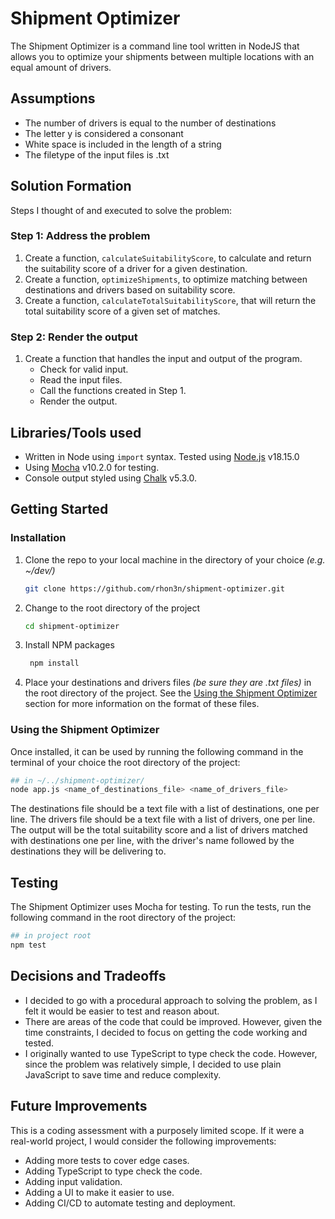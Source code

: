 # Shipment Optimizer

The Shipment Optimizer is a command line tool written in NodeJS that allows you to optimize your shipments between multiple locations with an equal amount of drivers.

## Assumptions

- The number of drivers is equal to the number of destinations
- The letter y is considered a consonant
- White space is included in the length of a string
- The filetype of the input files is .txt

## Solution Formation

Steps I thought of and executed to solve the problem:

### Step 1: Address the problem

1. Create a function, `calculateSuitabilityScore`, to calculate and return the suitability score of a driver for a given destination.
2. Create a function, `optimizeShipments`, to optimize matching between destinations and drivers based on suitability score.
3. Create a function, `calculateTotalSuitabilityScore`, that will return the total suitability score of a given set of matches.

### Step 2: Render the output

1. Create a function that handles the input and output of the program.
   - Check for valid input.
   - Read the input files.
   - Call the functions created in Step 1.
   - Render the output.

## Libraries/Tools used

- Written in Node using `import` syntax. Tested using [Node.js](https://nodejs.org/en/) v18.15.0
- Using [Mocha](https://mochajs.org/) v10.2.0 for testing.
- Console output styled using [Chalk](https://www.npmjs.com/package/chalk) v5.3.0.

## Getting Started

### Installation

1. Clone the repo to your local machine in the directory of your choice _(e.g. ~/dev/)_
   ```sh
   git clone https://github.com/rhon3n/shipment-optimizer.git
   ```
2. Change to the root directory of the project
   ```sh
   cd shipment-optimizer
   ```
3. Install NPM packages
   ```sh
    npm install
   ```
4. Place your destinations and drivers files _(be sure they are .txt files)_ in the root directory of the project. See the [Using the Shipment Optimizer](#using-the-shipment-optimizer) section for more information on the format of these files.

### Using the Shipment Optimizer

Once installed, it can be used by running the following command in the terminal of your choice the root directory of the project:

```sh
## in ~/../shipment-optimizer/
node app.js <name_of_destinations_file> <name_of_drivers_file>
```

The destinations file should be a text file with a list of destinations, one per line. The drivers file should be a text file with a list of drivers, one per line. The output will be the total suitability score and a list of drivers matched with destinations one per line, with the driver's name followed by the destinations they will be delivering to.

## Testing

The Shipment Optimizer uses Mocha for testing. To run the tests, run the following command in the root directory of the project:

```sh
## in project root
npm test
```

## Decisions and Tradeoffs

- I decided to go with a procedural approach to solving the problem, as I felt it would be easier to test and reason about.
- There are areas of the code that could be improved. However, given the time constraints, I decided to focus on getting the code working and tested.
- I originally wanted to use TypeScript to type check the code. However, since the problem was relatively simple, I decided to use plain JavaScript to save time and reduce complexity.

## Future Improvements

This is a coding assessment with a purposely limited scope. If it were a real-world project, I would consider the following improvements:

- Adding more tests to cover edge cases.
- Adding TypeScript to type check the code.
- Adding input validation.
- Adding a UI to make it easier to use.
- Adding CI/CD to automate testing and deployment.
